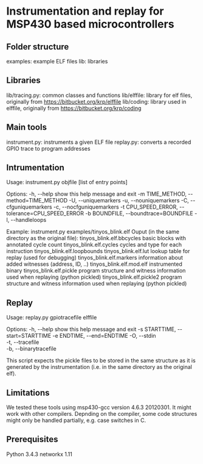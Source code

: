 Instrumentation and replay for MSP430 based microcontrollers
============================================================

Folder structure
----------------
examples: example ELF files
lib: libraries

Libraries
---------
lib/tracing.py: common classes and functions
lib/elffile: library for elf files, originally from https://bitbucket.org/krp/elffile
lib/coding: library used in elffile, originally from https://bitbucket.org/krp/coding

Main tools
----------
  instrument.py: instruments a given ELF file
  replay.py: converts a recorded GPIO trace to program addresses

Intrumentation
--------------
Usage: instrument.py objfile [list of entry points]

Options:
  -h, --help            show this help message and exit
  -m TIME_METHOD, --method=TIME_METHOD
  -U, --uniquemarkers
  -u, --nouniquemarkers
  -C, --cfguniquemarkers
  -c, --nocfguniquemarkers
  -t CPU_SPEED_ERROR, --tolerance=CPU_SPEED_ERROR
  -b BOUNDFILE, --boundtrace=BOUNDFILE
  -l, --handleloops 

Example:
instrument.py examples/tinyos_blink.elf
Ouput (in the same directory as the original file):
tinyos_blink.elf.bbcycles   basic blocks with annotated cycle count
tinyos_blink.elf.cycles     cycles and type for each instruction
tinyos_blink.elf.loopbounds 
tinyos_blink.elf.lut        lookup table for replay (used for debugging)
tinyos_blink.elf.markers    information about added witnesses (address, ID, ..)
tinyos_blink.elf.mod.elf    instrumented binary
tinyos_blink.elf.pickle     program structure and witness information used when replaying (python pickled)
tinyos_blink.elf.pickle2    program structure and witness information used when replaying (python pickled)

Replay
------
Usage: replay.py gpiotracefile elffile

Options:
  -h, --help            show this help message and exit
  -s STARTTIME, --start=STARTTIME
  -e ENDTIME, --end=ENDTIME
  -O, --stdin           
  -t, --tracefile       
  -b, --binarytracefile

This script expects the pickle files to be stored in the same structure as it is generated by the instrumentation (i.e. in the same directory as the original elf).

Limitations
-----------
We tested these tools using msp430-gcc version 4.6.3 20120301. It might work with other compilers.
Depnding on the compiler, some code structures might only be handled partially, e.g. case switches in C.

Prerequisites
-------------
Python 3.4.3
networkx 1.11

